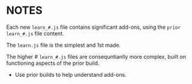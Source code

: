# NOTES

Each new `learn_#.js` file contains significant add-ons, using the `prior learn_#.js` file content.  

The `learn.js` file is the simplest and 1st made.  

The higher # `learn_#.js` files are consequntianlly more complex, built on functioning aspects of the prior build.  
* Use prior builds to help understand add-ons.
